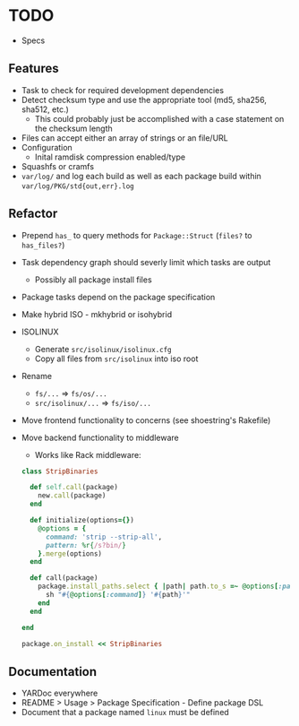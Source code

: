 # TODO

* Specs

## Features

* Task to check for required development dependencies
* Detect checksum type and use the appropriate tool (md5, sha256, sha512, etc.)
  * This could probably just be accomplished with a case statement on the checksum length
* Files can accept either an array of strings or an file/URL
* Configuration
  * Inital ramdisk compression enabled/type
* Squashfs or cramfs
* `var/log/` and log each build as well as each package build within `var/log/PKG/std{out,err}.log`

## Refactor

* Prepend `has_` to query methods for `Package::Struct` (`files?` to `has_files?`)
* Task dependency graph should severly limit which tasks are output
  * Possibly all package install files
* Package tasks depend on the package specification
* Make hybrid ISO - mkhybrid or isohybrid
* ISOLINUX
  * Generate `src/isolinux/isolinux.cfg`
  * Copy all files from `src/isolinux` into iso root
* Rename
  * `fs/...`           => `fs/os/...`
  * `src/isolinux/...` => `fs/iso/...`
* Move frontend functionality to concerns (see shoestring's Rakefile)
* Move backend functionality to middleware
  * Works like Rack middleware: 

  ```rb
  class StripBinaries

    def self.call(package)
      new.call(package)
    end

    def initialize(options={})
      @options = {
        command: 'strip --strip-all',
        pattern: %r{/s?bin/}
      }.merge(options)
    end

    def call(package)
      package.install_paths.select { |path| path.to_s =~ @options[:pattern] }.each do |path|
        sh "#{@options[:command]} '#{path}'"
      end
    end

  end

  package.on_install << StripBinaries
  ```

## Documentation

* YARDoc everywhere
* README > Usage > Package Specification - Define package DSL
* Document that a package named `linux` must be defined

